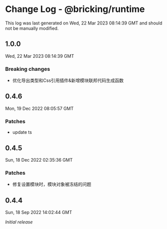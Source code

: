 # Change Log - @bricking/runtime

This log was last generated on Wed, 22 Mar 2023 08:14:39 GMT and should not be manually modified.

## 1.0.0
Wed, 22 Mar 2023 08:14:39 GMT

### Breaking changes

- 优化导出类型和Css引用插件&新增模块联邦代码生成函数

## 0.4.6
Mon, 19 Dec 2022 08:05:57 GMT

### Patches

- update ts

## 0.4.5
Sun, 18 Dec 2022 02:35:36 GMT

### Patches

- 修复设置模块时，模块对象被冻结的问题

## 0.4.4
Sun, 18 Sep 2022 14:02:44 GMT

_Initial release_

